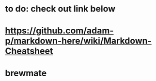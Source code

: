 # to do: check out link below
# https://github.com/adam-p/markdown-here/wiki/Markdown-Cheatsheet
# brewmate
